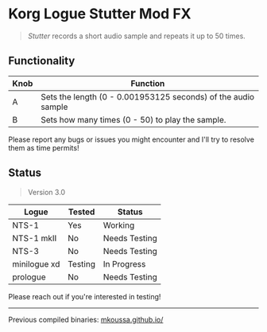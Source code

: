 # Korg Logue Stutter Mod FX

>*Stutter* records a short audio sample and repeats it up to 50 times. 

## Functionality

|Knob|Function|
|-|-|
|A|Sets the length (0 - 0.001953125 seconds) of the audio sample|
|B|Sets how many times (0 - 50) to play the sample.|

Please report any bugs or issues you might encounter and I'll try to resolve them as time permits!

## Status

> Version 3.0

|Logue|Tested|Status|
|-|-|-|
|NTS-1|Yes|Working|
|NTS-1 mkII|No|Needs Testing|
|NTS-3|No|Needs Testing|
|minilogue xd|Testing|In Progress|
|prologue|No|Needs Testing|

Please reach out if you're interested in testing!

---

Previous compiled binaries: [mkoussa.github.io/](https://mkoussa.github.io/)
